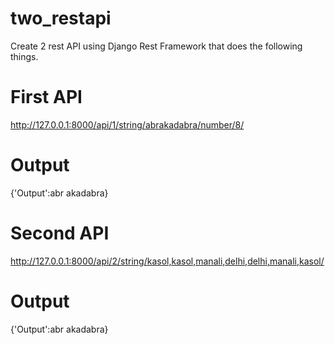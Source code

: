# two_restapi
Create 2 rest API using Django Rest Framework that does the following things.
# First API
http://127.0.0.1:8000/api/1/string/abrakadabra/number/8/
# Output
{'Output':abr akadabra}
# Second API
http://127.0.0.1:8000/api/2/string/kasol,kasol,manali,delhi,delhi,manali,kasol/
# Output
{'Output':abr akadabra}
